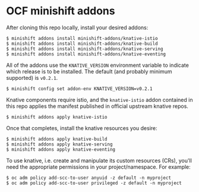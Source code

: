 # OCF minishift addons

After cloning this repo locally, install your desired addons:

    $ minishift addons install minishift-addons/knative-istio
    $ minishift addons install minishift-addons/knative-build
    $ minishift addons install minishift-addons/knative-serving
    $ minishift addons install minishift-addons/knative-eventing

All of the addons use the `KNATIVE_VERSION` environment variable to
indicate which release is to be installed. The default (and probably
minimum supported) is `v0.2.1`.

    $ minishift config set addon-env KNATIVE_VERSION=v0.2.1

Knative components require istio, and the `knative-istio` addon
contained in this repo applies the manifest published in official
upstream knative repos.

    $ minishift addons apply knative-istio

Once that completes, install the knative resources you desire:

    $ minishift addons apply knative-build
    $ minishift addons apply knative-serving
    $ minishift addons apply knative-eventing

To use knative, i.e. create and manipulate its custom resources (CRs),
you'll need the appropriate permissions in your project/namespace. For
example:

    $ oc adm policy add-scc-to-user anyuid -z default -n myproject
    $ oc adm policy add-scc-to-user privileged -z default -n myproject
